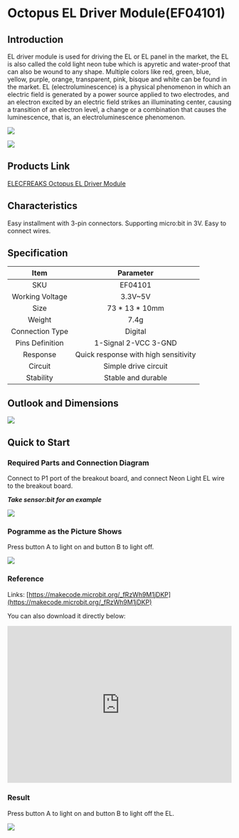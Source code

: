 # Octopus EL Driver Module(EF04101)

## Introduction

EL driver module is used for driving the EL or EL panel in the market, the EL is also called the cold light neon tube which is apyretic and water-proof that can also be wound to any shape.  Multiple colors like red, green, blue, yellow, purple, orange, transparent, pink, bisque and white can be found in the market. 
EL (electroluminescence) is a physical phenomenon in which an electric field is generated by a power source applied to two electrodes, and an electron excited by an electric field strikes an illuminating center, causing a transition of an electron level, a change or a combination that causes the luminescence, that is, an electroluminescence phenomenon. 

![](https://raw.githubusercontent.com/elecfreaks/learn-cn/master/microbitOctopus/output/images/04101_01.jpg)

![](https://raw.githubusercontent.com/elecfreaks/learn-cn/master/microbitOctopus/output/images/04101_06.jpg)

## Products Link

[ELECFREAKS Octopus EL Driver Module](https://shop.elecfreaks.com/products/elecfreaks-octopus-el-driver-module?_pos=1&_sid=ad14b8f54&_ss=r)

## Characteristics

 Easy installment with 3-pin connectors.
 Supporting micro:bit in 3V.
 Easy to connect wires.

## Specification


Item | Parameter 
:-: | :-: 
SKU|EF04101
Working Voltage|3.3V~5V
      Size       |73 * 13 * 10mm
     Weight      |7.4g
Connection Type|Digital
Pins Definition|1-Signal 2-VCC 3-GND
Response|Quick response with high sensitivity
Circuit|Simple drive circuit
Stability|Stable and durable

## Outlook and Dimensions


![](https://raw.githubusercontent.com/elecfreaks/learn-cn/master/microbitOctopus/output/images/04101_02.png)

## Quick to Start

### Required Parts and Connection Diagram

 Connect to P1 port of the breakout board, and connect Neon Light EL wire to the breakout board.

***Take sensor:bit for an example***

![](https://raw.githubusercontent.com/elecfreaks/learn-cn/master/microbitOctopus/output/images/04101_03.png)

### Pogramme as the Picture Shows

Press button A to light on and button B to light off.

![](https://raw.githubusercontent.com/elecfreaks/learn-cn/master/microbitOctopus/output/images/04101_04.png)

### Reference

Links: [https://makecode.microbit.org/_fRzWh9M1jDKP](https://makecode.microbit.org/_fRzWh9M1jDKP)

You can also download it directly below: 

<div style="position:relative;height:0;padding-bottom:70%;overflow:hidden;"><iframe style="position:absolute;top:0;left:0;width:100%;height:100%;" src="https://makecode.microbit.org/#pub:_fRzWh9M1jDKP" frameborder="0" sandbox="allow-popups allow-forms allow-scripts allow-same-origin"></iframe></div>  

### Result

Press button A to light on and button B to light off the EL.

![](https://raw.githubusercontent.com/elecfreaks/learn-cn/master/microbitOctopus/output/images/04101_05.jpg)

